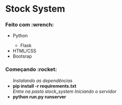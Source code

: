 <h1>Stock System</h1>

<h3>Feito com :wrench: </h3>
<ul>
  <li>Python</li>
  <ul>
    <li>Flask</li>
  </ul>
  <li>HTML/CSS</li>
  <li>Bootsrap</li>
</ul>

<h3>Começando :rocket: </h3>

<ul>
  <i>Instalando as dependências</i>
  <li> <strong> pip install -r requirements.txt </strong></li>
  <i>Entre na pasta stock_system</i>
  <i>Iniciando o servidor</i>
  <li><strong> python run.py runserver </strong></li>
